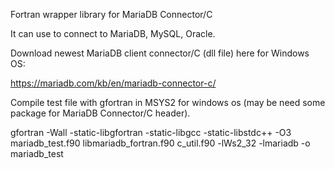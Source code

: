 Fortran wrapper library for MariaDB Connector/C

It can use to connect to MariaDB, MySQL, Oracle.

Download newest MariaDB client connector/C (dll file) here for Windows OS:

https://mariadb.com/kb/en/mariadb-connector-c/

Compile test file with gfortran in MSYS2 for windows os (may be need some package for MariaDB Connector/C header).

gfortran -Wall -static-libgfortran -static-libgcc -static-libstdc++ -O3 mariadb_test.f90  libmariadb_fortran.f90 c_util.f90 -lWs2_32 -lmariadb -o mariadb_test
